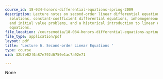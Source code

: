 ```yaml
---
course_id: 18-034-honors-differential-equations-spring-2009
description: Lecture notes on second-order linear differential equations, bases of
  solutions, constant-coefficient differential equations, inhomogeneous equations
  and initial value problems, and a historical introduction to linear differential
  equations.
file_location: /coursemedia/18-034-honors-differential-equations-spring-2009/32b7e82f0a87e792d6750e1ac7a92e71_MIT18_034s09_lec06.pdf
file_type: application/pdf
layout: pdf
title: 'Lecture 6. Second-order Linear Equations '
type: course
uid: 32b7e82f0a87e792d6750e1ac7a92e71

---
```

None
